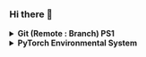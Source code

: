 ### Hi there 👋

<!--
**vvcjw/vvcjw** is a ✨ _special_ ✨ repository because its `README.md` (this file) appears on your GitHub profile.

Here are some ideas to get you started:

- 🔭 I’m currently working on ...
- 🌱 I’m currently learning ...
- 👯 I’m looking to collaborate on ...
- 🤔 I’m looking for help with ...
- 💬 Ask me about ...
- 📫 How to reach me: ...
- 😄 Pronouns: ...
- ⚡ Fun fact: ...
-->

<details>
    <summary><b> Git (Remote : Branch) PS1</b></summary>
    <p>
        Prompt Scripts PS1 (<a href='https://github.com/vvcjw/vvcjw/blob/master/prompt_git.sh'>prompt_git.sh</a>)
    </p>
<pre>
(remote/repository:branch) user@hostname $
</pre>
</details>


<details>
    <summary><b> PyTorch Environmental System</b></summary>
    <p>
        Collect enviroment with pytorch(<a href='https://raw.githubusercontent.com/pytorch/pytorch/master/torch/utils/collect_env.py'>collect_env.py</a>)
    </p>
<pre>
python -c "$(curl -fsSL https://raw.githubusercontent.com/pytorch/pytorch/master/torch/utils/collect_env.py)"
</pre>
</details>
